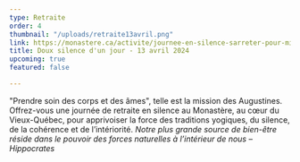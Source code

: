 ```yaml
---
type: Retraite
order: 4
thumbnail: "/uploads/retraite13avril.png"
link: https://monastere.ca/activite/journee-en-silence-sarreter-pour-mieux-avancer/
title: Doux silence d'un jour - 13 avril 2024
upcoming: true
featured: false

---
```

"Prendre soin des corps et des âmes", telle est la mission des Augustines. Offrez-vous une journée de retraite en silence au Monastère, au cœur du Vieux-Québec, pour apprivoiser la force des traditions yogiques, du silence, de la cohérence et de l’intériorité. _Notre plus grande source de bien-être réside dans le pouvoir des forces naturelles à l’intérieur de nous – Hippocrates_